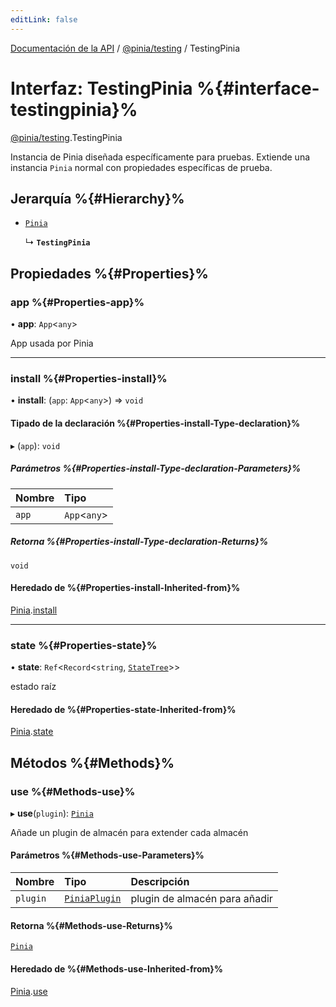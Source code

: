 ```yaml
---
editLink: false
---
```


[Documentación de la API](../index.md) / [@pinia/testing](../modules/pinia_testing.md) / TestingPinia

# Interfaz: TestingPinia %{#interface-testingpinia}%

[@pinia/testing](../modules/pinia_testing.md).TestingPinia

Instancia de Pinia diseñada específicamente para pruebas. Extiende una instancia 
`Pinia` normal con propiedades específicas de prueba.

## Jerarquía %{#Hierarchy}%

- [`Pinia`](pinia.Pinia.md)

  ↳ **`TestingPinia`**

## Propiedades %{#Properties}%

### app %{#Properties-app}%

• **app**: `App`<`any`\>

App usada por Pinia

___

### install %{#Properties-install}%

• **install**: (`app`: `App`<`any`\>) => `void`

#### Tipado de la declaración %{#Properties-install-Type-declaration}%

▸ (`app`): `void`

##### Parámetros %{#Properties-install-Type-declaration-Parameters}%

| Nombre | Tipo |
| :------ | :------ |
| `app` | `App`<`any`\> |

##### Retorna %{#Properties-install-Type-declaration-Returns}%

`void`

#### Heredado de  %{#Properties-install-Inherited-from}%

[Pinia](pinia.Pinia.md).[install](pinia.Pinia.md#install)

___

### state %{#Properties-state}%

• **state**: `Ref`<`Record`<`string`, [`StateTree`](../modules/pinia.md#statetree)\>\>

estado raíz

#### Heredado de %{#Properties-state-Inherited-from}%

[Pinia](pinia.Pinia.md).[state](pinia.Pinia.md#state)

## Métodos %{#Methods}% 

### use %{#Methods-use}%

▸ **use**(`plugin`): [`Pinia`](pinia.Pinia.md)

Añade un plugin de almacén para extender cada almacén

#### Parámetros %{#Methods-use-Parameters}%

| Nombre | Tipo | Descripción |
| :------ | :------ | :------ |
| `plugin` | [`PiniaPlugin`](pinia.PiniaPlugin.md) | plugin de almacén para añadir |

#### Retorna %{#Methods-use-Returns}%

[`Pinia`](pinia.Pinia.md)

#### Heredado de %{#Methods-use-Inherited-from}%

[Pinia](pinia.Pinia.md).[use](pinia.Pinia.md#use)
